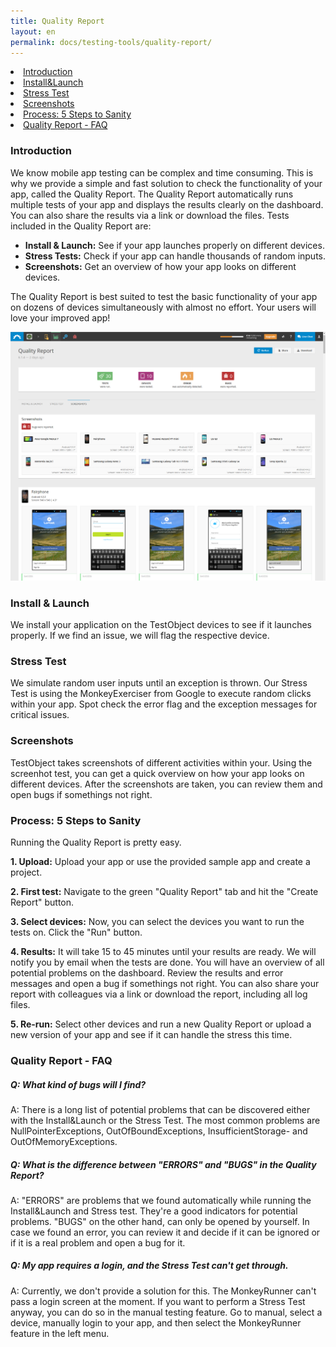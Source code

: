 ```yaml
---
title: Quality Report
layout: en
permalink: docs/testing-tools/quality-report/
---
```


<li><a href="#introduction">Introduction</a></li>
<li><a href="#install-launch">Install&Launch</a></li>
<li><a href="#stress-test">Stress Test</a></li>
<li><a href="#screenshot">Screenshots</a></li>
<li><a href="#process-5-steps-to-sanity">Process: 5 Steps to Sanity</a></li>
<li><a href="#faq">Quality Report - FAQ</a></li>

<h3 id="introduction">Introduction</h3>
We know mobile app testing can be complex and time consuming. This is why we provide a simple and fast solution to check the functionality of your app, called the Quality Report. The Quality Report automatically runs multiple tests of your app and displays the results clearly on the dashboard. You can also share the results via a link or download the files. Tests included in the Quality Report are:

<ul>
<li><b>Install & Launch:</b> See if your app launches properly on different devices.</li>
<li><b>Stress Tests:</b> Check if your app can handle thousands of random inputs.</li>
<li><b>Screenshots:</b> Get an overview of how your app looks on different devices.</li>
</ul>

The Quality Report is best suited to test the basic functionality of your app on dozens of devices simultaneously with almost no effort. Your users will love your improved app!

<img class="left shadow" src="/img/tools/quality-report/screenshot-quality-report.png" alt="Dashboard Quality Report">


<h3 id="install-launch">Install & Launch</h3>
We install your application on the TestObject devices to see if it launches properly. If we find an issue, we will flag the respective device.


<h3 id="stress-test">Stress Test</h3>
We simulate random user inputs until an exception is thrown. Our Stress Test is using the MonkeyExerciser from Google to execute random clicks within your app. Spot check the error flag and the exception messages for critical issues. 


<h3 id="screenshots">Screenshots</h3>
TestObject takes screenshots of different activities within your. Using the screenhot test, you can get a quick overview on how your app looks on different devices. After the screenshots are taken, you can review them and open bugs if somethings not right. 


<h3 id="process-5-steps-to-sanity">Process: 5 Steps to Sanity</h3>
Running the Quality Report is pretty easy.

<b>1. Upload:</b> Upload your app or use the provided sample app and create a project.

<b>2. First test:</b> Navigate to the green "Quality Report" tab and hit the "Create Report" button.

<b>3. Select devices:</b> Now, you can select the devices you want to run the tests on. Click the "Run" button.

<b>4. Results:</b> It will take 15 to 45 minutes until your results are ready. We will notify you by email when the tests are done. You will have an overview of all potential problems on the dashboard. Review the results and error messages and open a bug if somethings not right. You can also share your report with colleagues via a link or download the report, including all log files.

<b>5. Re-run:</b> Select other devices and run a new Quality Report or upload a new version of your app and see if it can handle the stress this time.

<h3 id="faq">Quality Report - FAQ</h3>

<h5> Q: What kind of bugs will I find?</h5> 
A: There is a long list of potential problems that can be discovered either with the Install&Launch or the Stress Test. The most common problems are NullPointerExceptions, OutOfBoundExceptions, InsufficientStorage- and OutOfMemoryExceptions. 


<h5> Q: What is the difference between "ERRORS" and "BUGS" in the Quality Report?</h5> 
A: "ERRORS" are problems that we found automatically while running the Install&Launch and Stress test. They're a good indicators for potential problems. "BUGS" on the other hand, can only be opened by yourself. In case we found an error, you can review it and decide if it can be ignored or if it is a real problem and open a bug for it. 

<h5>Q: My app requires a login, and the Stress Test can't get through.</h5>
A: Currently, we don't provide a solution for this. The MonkeyRunner can't pass a login screen at the moment. If you want to perform a Stress Test anyway, you can do so in the manual testing feature. Go to manual, select a device, manually login to your app, and then select the MonkeyRunner feature in the left menu. 
